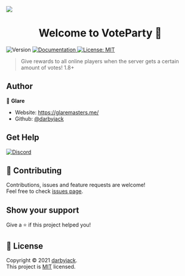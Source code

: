 <img src="https://i.imgur.com/515YfKH.png">
<h1 align="center">Welcome to VoteParty 👋</h1>
<p>
  <img alt="Version" src="https://img.shields.io/badge/version-2.26-blue.svg?cacheSeconds=2592000" />
  <a href="https://wiki.helpch.at/glares-plugins/voteparty" target="_blank">
    <img alt="Documentation" src="https://img.shields.io/badge/documentation-yes-brightgreen.svg" />
  </a>
  <a href="https://github.com/darbyjack/VoteParty/blob/master/LICENSE.md" target="_blank">
    <img alt="License: MIT" src="https://img.shields.io/badge/License-MIT-yellow.svg" />
  </a>
</p>

> Give rewards to all online players when the server gets a certain amount of votes! 1.8+

## Author

👤 **Glare**

* Website: https://glaremasters.me/
* Github: [@darbyjack](https://github.com/darbyjack)

## Get Help
[![Discord](https://discordapp.com/api/guilds/164280494874165248/widget.png?style=banner2)](https://discord.gg/helpchat)

## 🤝 Contributing

Contributions, issues and feature requests are welcome!<br />Feel free to check [issues page](https://github.com/darbyjack/VoteParty/issues). 

## Show your support

Give a ⭐️ if this project helped you!

## 📝 License

Copyright © 2021 [darbyjack](https://github.com/darbyjack).<br />
This project is [MIT](https://github.com/darbyjack/VoteParty/blob/master/LICENSE.md) licensed.
